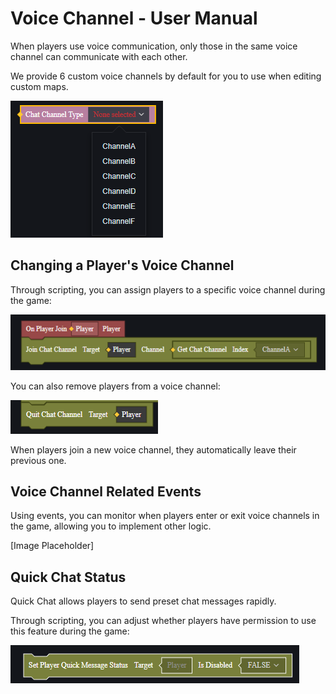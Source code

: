 # Voice Channel - User Manual

When players use voice communication, only those in the same voice channel can communicate with each other.

We provide 6 custom voice channels by default for you to use when editing custom maps.

![image-20240923112747359](./img/image-20240923112747359.png)

## Changing a Player's Voice Channel

Through scripting, you can assign players to a specific voice channel during the game:

![image-20240923112415171](./img/image-20240923112415171.png)

You can also remove players from a voice channel:

![image-20240923112438262](./img/image-20240923112438262.png)

When players join a new voice channel, they automatically leave their previous one.

## Voice Channel Related Events

Using events, you can monitor when players enter or exit voice channels in the game, allowing you to implement other logic.

[Image Placeholder]

## Quick Chat Status

Quick Chat allows players to send preset chat messages rapidly.

Through scripting, you can adjust whether players have permission to use this feature during the game:

![image-20240923112624120](./img/image-20240923112624120.png)
